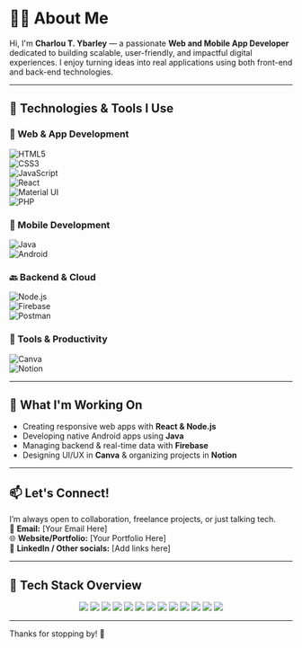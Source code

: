 # 👨‍💻 About Me

Hi, I'm **Charlou T. Ybarley** — a passionate **Web and Mobile App Developer** dedicated to building scalable, user-friendly, and impactful digital experiences. I enjoy turning ideas into real applications using both front-end and back-end technologies.

---

## 🔧 Technologies & Tools I Use

### 🚀 Web & App Development  
![HTML5](https://img.shields.io/badge/HTML5-E34F26?logo=html5&logoColor=white)  
![CSS3](https://img.shields.io/badge/CSS3-1572B6?logo=css3&logoColor=white)  
![JavaScript](https://img.shields.io/badge/JavaScript-F7DF1E?logo=javascript&logoColor=black)  
![React](https://img.shields.io/badge/React-61DAFB?logo=react&logoColor=black)  
![Material UI](https://img.shields.io/badge/Material--UI-0081CB?logo=mui&logoColor=white)  
![PHP](https://img.shields.io/badge/PHP-777BB4?logo=php&logoColor=white)

### 📱 Mobile Development  
![Java](https://img.shields.io/badge/Java-007396?logo=java&logoColor=white)  
![Android](https://img.shields.io/badge/Android-3DDC84?logo=android&logoColor=white)

### 🔙 Backend & Cloud  
![Node.js](https://img.shields.io/badge/Node.js-339933?logo=nodedotjs&logoColor=white)  
![Firebase](https://img.shields.io/badge/Firebase-FFCA28?logo=firebase&logoColor=black)  
![Postman](https://img.shields.io/badge/Postman-FF6C37?logo=postman&logoColor=white)

### 🧰 Tools & Productivity  
![Canva](https://img.shields.io/badge/Canva-00C4CC?logo=canva&logoColor=white)  
![Notion](https://img.shields.io/badge/Notion-000000?logo=notion&logoColor=white)

---

## 🌱 What I'm Working On
- Creating responsive web apps with **React & Node.js**
- Developing native Android apps using **Java**
- Managing backend & real-time data with **Firebase**
- Designing UI/UX in **Canva** & organizing projects in **Notion**

---

## 📫 Let's Connect!

I’m always open to collaboration, freelance projects, or just talking tech.  
📧 **Email:** [Your Email Here]  
🌐 **Website/Portfolio:** [Your Portfolio Here]  
🔗 **LinkedIn / Other socials:** [Add links here]

---

## 🧠 Tech Stack Overview

<p align="center">
  <img src="https://img.shields.io/badge/HTML5-E34F26?style=for-the-badge&logo=html5&logoColor=white" />
  <img src="https://img.shields.io/badge/CSS3-1572B6?style=for-the-badge&logo=css3&logoColor=white" />
  <img src="https://img.shields.io/badge/JavaScript-F7DF1E?style=for-the-badge&logo=javascript&logoColor=black" />
  <img src="https://img.shields.io/badge/React-61DAFB?style=for-the-badge&logo=react&logoColor=black" />
  <img src="https://img.shields.io/badge/Material--UI-0081CB?style=for-the-badge&logo=mui&logoColor=white" />
  <img src="https://img.shields.io/badge/PHP-777BB4?style=for-the-badge&logo=php&logoColor=white" />
  <img src="https://img.shields.io/badge/Java-007396?style=for-the-badge&logo=java&logoColor=white" />
  <img src="https://img.shields.io/badge/Android-3DDC84?style=for-the-badge&logo=android&logoColor=white" />
  <img src="https://img.shields.io/badge/Node.js-339933?style=for-the-badge&logo=nodedotjs&logoColor=white" />
  <img src="https://img.shields.io/badge/Firebase-FFCA28?style=for-the-badge&logo=firebase&logoColor=black" />
  <img src="https://img.shields.io/badge/Postman-FF6C37?style=for-the-badge&logo=postman&logoColor=white" />
  <img src="https://img.shields.io/badge/Canva-00C4CC?style=for-the-badge&logo=canva&logoColor=white" />
  <img src="https://img.shields.io/badge/Notion-000000?style=for-the-badge&logo=notion&logoColor=white" />
</p>

---

Thanks for stopping by! 👋
